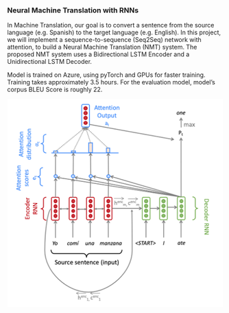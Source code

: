 ### Neural Machine Translation with RNNs

In Machine Translation, our goal is to convert a sentence from the source language (e.g. Spanish) to the
target language (e.g. English). In this project, we will implement a sequence-to-sequence (Seq2Seq)
network with attention, to build a Neural Machine Translation (NMT) system. The proposed NMT system uses a Bidirectional LSTM
Encoder and a Unidirectional LSTM Decoder.

Model is trained on Azure, using pyTorch and GPUs for faster training.
Training takes approximately 3.5 hours.
For the evaluation model, model’s corpus BLEU Score is roughly 22.

![Alt text](img1.png?raw=true "Title")
